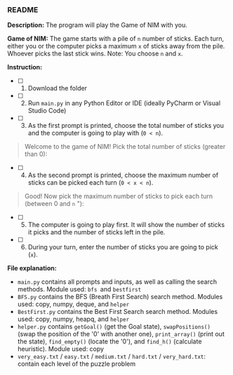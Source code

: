 ### **README**

**Description:**
The program will play the Game of NIM with you.

**Game of NIM:**
The game starts with a pile of `n` number of sticks. Each turn, either you or the computer picks a maximum `x` of sticks away from the pile. Whoever picks the last stick wins.
Note: You choose `n` and `x`.

**Instruction:**
- [ ] 1. Download the folder
- [ ] 2. Run `main.py` in any Python Editor or IDE (ideally PyCharm or Visual Studio Code)
- [ ] 3. As the first prompt is printed, choose the total number of sticks you and the computer is going to play with (`0 < n`).
> Welcome to the game of NIM! Pick the total number of sticks (greater than 0): 
- [ ] 4. As the second prompt is printed, choose the maximum number of sticks can be picked each turn (`0 < x < n`).
> Good! Now pick the maximum number of sticks to pick each turn (between 0 and `n` "): 
- [ ] 5. The computer is going to play first. It will show the number of sticks it picks and the number of sticks left in the pile.
- [ ] 6. During your turn, enter the number of sticks you are going to pick (`x`).

**File explanation:**
- `main.py` contains all prompts and inputs, as well as calling the search methods. Module used: `bfs `and `bestfirst`
- `BFS.py` contains the BFS (Breath First Search) search method. Modules used: copy, numpy, deque, and `helper`
- `BestFirst.py` contains the Best First Search search method. Modules used: copy, numpy, heapq, and `helper`
- `helper.py` contains `getGoal()` (get the Goal state), `swapPositions()` (swap the position of the '0' with another one), `print_array()` (print out the state), `find_empty()` (locate the '0'), and `find_h()` (calculate heuristic). Module used: copy
- `very_easy.txt` / `easy.txt` / `medium.txt` / `hard.txt` / `very_hard.txt`: contain each level of the puzzle problem
